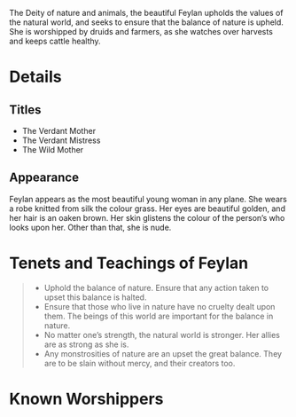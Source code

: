 The Deity of nature and animals, the beautiful Feylan upholds the values of the natural world, and seeks to ensure that the balance of nature is upheld. She is worshipped by druids and farmers, as she watches over harvests and keeps cattle healthy.
# Details
## Titles
- The Verdant Mother
- The Verdant Mistress
- The Wild Mother
## Appearance
Feylan appears as the most beautiful young woman in any plane. She wears a robe knitted from silk the colour grass. Her eyes are beautiful golden, and her hair is an oaken brown. Her skin glistens the colour of the person’s who looks upon her. Other than that, she is nude.
# Tenets and Teachings of Feylan
> - Uphold the balance of nature. Ensure that any action taken to upset this balance is halted.
> - Ensure that those who live in nature have no cruelty dealt upon them. The beings of this world are important for the balance in nature.
> - No matter one’s strength, the natural world is stronger. Her allies are as strong as she is.
> - Any monstrosities of nature are an upset the great balance. They are to be slain without mercy, and their creators too.
# Known Worshippers
